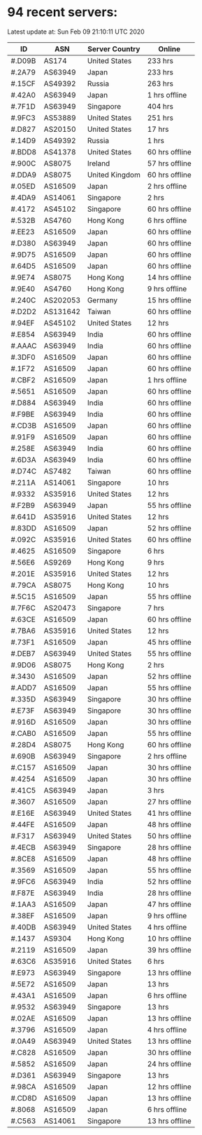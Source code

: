 # 94 recent servers:

Latest update at: Sun Feb 09 21:10:11 UTC 2020

| ID | ASN | Server Country | Online |
| -- | --- | -------------- | ------ |
| #.D09B | AS174 | United States | 233 hrs |
| #.2A79 | AS63949 | Japan | 233 hrs |
| #.15CF | AS49392 | Russia | 263 hrs |
| #.42A0 | AS63949 | Japan | 1 hrs offline |
| #.7F1D | AS63949 | Singapore | 404 hrs |
| #.9FC3 | AS53889 | United States | 251 hrs |
| #.D827 | AS20150 | United States | 17 hrs |
| #.14D9 | AS49392 | Russia | 1 hrs |
| #.BDD8 | AS41378 | United States | 60 hrs offline |
| #.900C | AS8075 | Ireland | 57 hrs offline |
| #.DDA9 | AS8075 | United Kingdom | 60 hrs offline |
| #.05ED | AS16509 | Japan | 2 hrs offline |
| #.4DA9 | AS14061 | Singapore | 2 hrs |
| #.4172 | AS45102 | Singapore | 60 hrs offline |
| #.532B | AS4760 | Hong Kong | 6 hrs offline |
| #.EE23 | AS16509 | Japan | 60 hrs offline |
| #.D380 | AS63949 | Japan | 60 hrs offline |
| #.9D75 | AS16509 | Japan | 60 hrs offline |
| #.64D5 | AS16509 | Japan | 60 hrs offline |
| #.9E74 | AS8075 | Hong Kong | 14 hrs offline |
| #.9E40 | AS4760 | Hong Kong | 9 hrs offline |
| #.240C | AS202053 | Germany | 15 hrs offline |
| #.D2D2 | AS131642 | Taiwan | 60 hrs offline |
| #.94EF | AS45102 | United States | 12 hrs |
| #.E854 | AS63949 | India | 60 hrs offline |
| #.AAAC | AS63949 | India | 60 hrs offline |
| #.3DF0 | AS16509 | Japan | 60 hrs offline |
| #.1F72 | AS16509 | Japan | 60 hrs offline |
| #.CBF2 | AS16509 | Japan | 1 hrs offline |
| #.5651 | AS16509 | Japan | 60 hrs offline |
| #.D884 | AS63949 | India | 60 hrs offline |
| #.F9BE | AS63949 | India | 60 hrs offline |
| #.CD3B | AS16509 | Japan | 60 hrs offline |
| #.91F9 | AS16509 | Japan | 60 hrs offline |
| #.258E | AS63949 | India | 60 hrs offline |
| #.6D3A | AS63949 | India | 60 hrs offline |
| #.D74C | AS7482 | Taiwan | 60 hrs offline |
| #.211A | AS14061 | Singapore | 10 hrs |
| #.9332 | AS35916 | United States | 12 hrs |
| #.F2B9 | AS63949 | Japan | 55 hrs offline |
| #.641D | AS35916 | United States | 12 hrs |
| #.83DD | AS16509 | Japan | 52 hrs offline |
| #.092C | AS35916 | United States | 60 hrs offline |
| #.4625 | AS16509 | Singapore | 6 hrs |
| #.56E6 | AS9269 | Hong Kong | 9 hrs |
| #.201E | AS35916 | United States | 12 hrs |
| #.79CA | AS8075 | Hong Kong | 10 hrs |
| #.5C15 | AS16509 | Japan | 55 hrs offline |
| #.7F6C | AS20473 | Singapore | 7 hrs |
| #.63CE | AS16509 | Japan | 60 hrs offline |
| #.7BA6 | AS35916 | United States | 12 hrs |
| #.73F1 | AS16509 | Japan | 45 hrs offline |
| #.DEB7 | AS63949 | United States | 55 hrs offline |
| #.9D06 | AS8075 | Hong Kong | 2 hrs |
| #.3430 | AS16509 | Japan | 52 hrs offline |
| #.ADD7 | AS16509 | Japan | 55 hrs offline |
| #.335D | AS63949 | Singapore | 30 hrs offline |
| #.E73F | AS63949 | Singapore | 30 hrs offline |
| #.916D | AS16509 | Japan | 30 hrs offline |
| #.CAB0 | AS16509 | Japan | 55 hrs offline |
| #.28D4 | AS8075 | Hong Kong | 60 hrs offline |
| #.690B | AS63949 | Singapore | 2 hrs offline |
| #.C157 | AS16509 | Japan | 30 hrs offline |
| #.4254 | AS16509 | Japan | 30 hrs offline |
| #.41C5 | AS63949 | Japan | 3 hrs |
| #.3607 | AS16509 | Japan | 27 hrs offline |
| #.E16E | AS63949 | United States | 41 hrs offline |
| #.44FE | AS16509 | Japan | 48 hrs offline |
| #.F317 | AS63949 | United States | 50 hrs offline |
| #.4ECB | AS63949 | Singapore | 28 hrs offline |
| #.8CE8 | AS16509 | Japan | 48 hrs offline |
| #.3569 | AS16509 | Japan | 55 hrs offline |
| #.9FC6 | AS63949 | India | 52 hrs offline |
| #.F87E | AS63949 | India | 28 hrs offline |
| #.1AA3 | AS16509 | Japan | 47 hrs offline |
| #.38EF | AS16509 | Japan | 9 hrs offline |
| #.40DB | AS63949 | United States | 4 hrs offline |
| #.1437 | AS9304 | Hong Kong | 10 hrs offline |
| #.2119 | AS16509 | Japan | 39 hrs offline |
| #.63C6 | AS35916 | United States | 6 hrs |
| #.E973 | AS63949 | Singapore | 13 hrs offline |
| #.5E72 | AS16509 | Japan | 13 hrs |
| #.43A1 | AS16509 | Japan | 6 hrs offline |
| #.9532 | AS63949 | Singapore | 13 hrs |
| #.02AE | AS16509 | Japan | 13 hrs offline |
| #.3796 | AS16509 | Japan | 4 hrs offline |
| #.0A49 | AS63949 | United States | 13 hrs offline |
| #.C828 | AS16509 | Japan | 30 hrs offline |
| #.5852 | AS16509 | Japan | 24 hrs offline |
| #.D361 | AS63949 | Singapore | 13 hrs |
| #.98CA | AS16509 | Japan | 12 hrs offline |
| #.CD8D | AS16509 | Japan | 13 hrs offline |
| #.8068 | AS16509 | Japan | 6 hrs offline |
| #.C563 | AS14061 | Singapore | 13 hrs offline |

